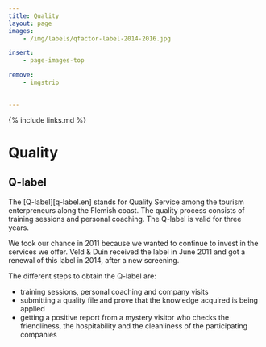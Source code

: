 ```yaml
---
title: Quality
layout: page
images: 
    - /img/labels/qfactor-label-2014-2016.jpg

insert:
    - page-images-top

remove:
    - imgstrip
    

---
```



{% include links.md %}

# Quality

## Q-label

The [Q-label][q-label.en] stands for Quality Service among the tourism enterpreneurs along the Flemish coast.  The quality process consists of training sessions and personal coaching. The Q-label is valid for three years.

We took our chance in 2011 because we wanted to continue to invest in the services we offer. Veld & Duin received the label in June 2011 and got a renewal of this label in 2014, after a new screening.

The different steps to obtain the Q-label are:

- training sessions, personal coaching and company visits
- submitting a quality file and prove that the knowledge acquired is being applied
- getting a positive report from a mystery visitor who checks the friendliness, the hospitability and the cleanliness of the participating companies

